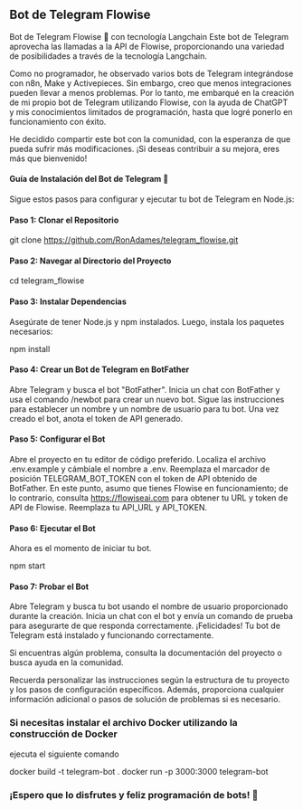 ## Bot de Telegram Flowise
Bot de Telegram Flowise 🤖 con tecnología Langchain
Este bot de Telegram aprovecha las llamadas a la API de Flowise, proporcionando una variedad de posibilidades a través de la tecnología Langchain.

Como no programador, he observado varios bots de Telegram integrándose con n8n, Make y Activepieces. Sin embargo, creo que menos integraciones pueden llevar a menos problemas. Por lo tanto, me embarqué en la creación de mi propio bot de Telegram utilizando Flowise, con la ayuda de ChatGPT y mis conocimientos limitados de programación, hasta que logré ponerlo en funcionamiento con éxito.

He decidido compartir este bot con la comunidad, con la esperanza de que pueda sufrir más modificaciones. ¡Si deseas contribuir a su mejora, eres más que bienvenido!

#### Guía de Instalación del Bot de Telegram 📔
Sigue estos pasos para configurar y ejecutar tu bot de Telegram en Node.js:

#### Paso 1: Clonar el Repositorio
git clone https://github.com/RonAdames/telegram_flowise.git

#### Paso 2: Navegar al Directorio del Proyecto
cd telegram_flowise

#### Paso 3: Instalar Dependencias
Asegúrate de tener Node.js y npm instalados. Luego, instala los paquetes necesarios:

npm install

#### Paso 4: Crear un Bot de Telegram en BotFather
Abre Telegram y busca el bot "BotFather".
Inicia un chat con BotFather y usa el comando /newbot para crear un nuevo bot.
Sigue las instrucciones para establecer un nombre y un nombre de usuario para tu bot.
Una vez creado el bot, anota el token de API generado.

#### Paso 5: Configurar el Bot
Abre el proyecto en tu editor de código preferido.
Localiza el archivo .env.example y cámbiale el nombre a .env.
Reemplaza el marcador de posición TELEGRAM_BOT_TOKEN con el token de API obtenido de BotFather.
En este punto, asumo que tienes Flowise en funcionamiento; de lo contrario, consulta https://flowiseai.com para obtener tu URL y token de API de Flowise.
Reemplaza tu API_URL y API_TOKEN.

#### Paso 6: Ejecutar el Bot
Ahora es el momento de iniciar tu bot.

npm start

#### Paso 7: Probar el Bot
Abre Telegram y busca tu bot usando el nombre de usuario proporcionado durante la creación. Inicia un chat con el bot y envía un comando de prueba para asegurarte de que responda correctamente.
¡Felicidades! Tu bot de Telegram está instalado y funcionando correctamente.

Si encuentras algún problema, consulta la documentación del proyecto o busca ayuda en la comunidad.

Recuerda personalizar las instrucciones según la estructura de tu proyecto y los pasos de configuración específicos. Además, proporciona cualquier información adicional o pasos de solución de problemas si es necesario.

### Si necesitas instalar el archivo Docker utilizando la construcción de Docker
ejecuta el siguiente comando

docker build -t telegram-bot .
docker run -p 3000:3000 telegram-bot

### ¡Espero que lo disfrutes y feliz programación de bots! 🤖
